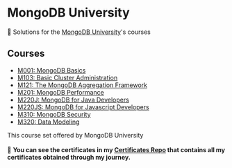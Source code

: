 # MongoDB University

🔶 Solutions for the [MongoDB University](https://university.mongodb.com/)'s courses

## Courses

- [M001: MongoDB Basics](https://github.com/ShafayetB/MongoDB-University/tree/master/M001%20-%20MongoDB%20Basics)
- [M103: Basic Cluster Administration](https://github.com/ShafayetB/MongoDB-university/tree/master/M103%20-%20Basic%20Cluster%20Administration)
- [M121: The MongoDB Aggregation Framework](https://github.com/ShafayetB/MongoDB-university/tree/master/M121%20-%20The%20MongoDB%20Aggregation%20Framework)
- [M201: MongoDB Performance](https://github.com/ShafayetB/MongoDB-university/tree/master/M201%20-%20MongoDB%20Peformance)
- [M220J: MongoDB for Java Developers](https://github.com/ShafayetB/MongoDB-university/tree/master/M220J%20-%20MongoDB%20for%20Java%20Developers)
- [M220JS: MongoDB for Javascript Developers](https://github.com/ShafayetB/MongoDB-university/tree/master/M220JS%20-%20MongoDB%20for%20Javascript%20Developers)
- [M310: MongoDB Security](https://github.com/ShafayetB/MongoDB-university/tree/master/M310%20-%20MongoDB%20Security)
- [M320: Data Modeling](https://github.com/ShafayetB/MongoDB-University/tree/master/M320%20-%20Data%20Modelling)

This course set offered by MongoDB University
<br/><br/>
🔷 **You can see the certificates in my <a href="https://github.com/ShafayetB/Certificates">Certificates Repo</a> that contains all my certificates obtained through my journey.** <br/>
